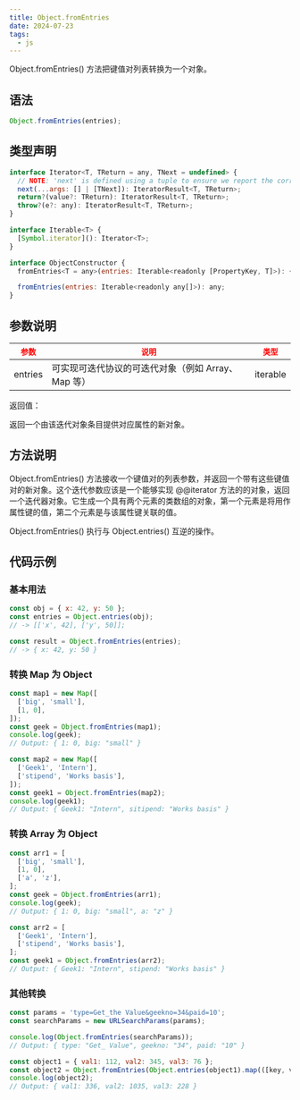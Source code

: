 ```yaml
---
title: Object.fromEntries
date: 2024-07-23
tags:
  - js
---
```

Object.fromEntries() 方法把键值对列表转换为一个对象。

## 语法
```js
Object.fromEntries(entries);
```
## 类型声明
```js
interface Iterator<T, TReturn = any, TNext = undefined> {
  // NOTE: 'next' is defined using a tuple to ensure we report the correct assignability errors in all places.
  next(...args: [] | [TNext]): IteratorResult<T, TReturn>;
  return?(value?: TReturn): IteratorResult<T, TReturn>;
  throw?(e?: any): IteratorResult<T, TReturn>;
}

interface Iterable<T> {
  [Symbol.iterator](): Iterator<T>;
}

interface ObjectConstructor {
  fromEntries<T = any>(entries: Iterable<readonly [PropertyKey, T]>): { [k: string]: T };

  fromEntries(entries: Iterable<readonly any[]>): any;
}
```
## 参数说明
<code style="fontWeight:900;color:red">__参数__</code>    | <code style="fontWeight:900;color:red">__说明__</code>       |  <code style="fontWeight:900;color:red">__类型__</code>
-------- | --------  | -----
entries | 可实现可迭代协议的可迭代对象（例如 Array、Map 等） |  iterable

返回值：

返回一个由该迭代对象条目提供对应属性的新对象。

## 方法说明
Object.fromEntries() 方法接收一个键值对的列表参数，并返回一个带有这些键值对的新对象。这个迭代参数应该是一个能够实现 @@iterator 方法的的对象，返回一个迭代器对象。它生成一个具有两个元素的类数组的对象，第一个元素是将用作属性键的值，第二个元素是与该属性键关联的值。

Object.fromEntries() 执行与 Object.entries() 互逆的操作。

## 代码示例
### 基本用法
```js
const obj = { x: 42, y: 50 };
const entries = Object.entries(obj);
// -> [['x', 42], ['y', 50]];

const result = Object.fromEntries(entries);
// -> { x: 42, y: 50 }
```
### 转换 Map 为 Object
```js
const map1 = new Map([
  ['big', 'small'],
  [1, 0],
]);
const geek = Object.fromEntries(map1);
console.log(geek);
// Output: { 1: 0, big: "small" }

const map2 = new Map([
  ['Geek1', 'Intern'],
  ['stipend', 'Works basis'],
]);
const geek1 = Object.fromEntries(map2);
console.log(geek1);
// Output: { Geek1: "Intern", sitipend: "Works basis" }
```
### 转换 Array 为 Object
```js
const arr1 = [
  ['big', 'small'],
  [1, 0],
  ['a', 'z'],
];
const geek = Object.fromEntries(arr1);
console.log(geek);
// Output: { 1: 0, big: "small", a: "z" }

const arr2 = [
  ['Geek1', 'Intern'],
  ['stipend', 'Works basis'],
];
const geek1 = Object.fromEntries(arr2);
// Output: { Geek1: "Intern", stipend: "Works basis" }
```
### 其他转换
```js
const params = 'type=Get_the Value&geekno=34&paid=10';
const searchParams = new URLSearchParams(params);

console.log(Object.fromEntries(searchParams));
// Output: { type: "Get_ Value", geekno: "34", paid: "10" }

const object1 = { val1: 112, val2: 345, val3: 76 };
const object2 = Object.fromEntries(Object.entries(object1).map(([key, val]) => [key, val * 3]));
console.log(object2);
// Output: { val1: 336, val2: 1035, val3: 228 }
```

